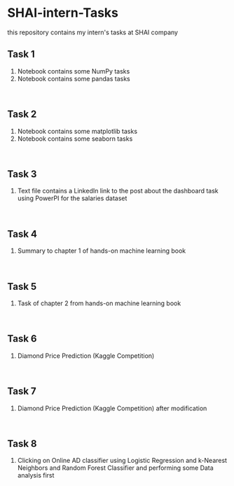 # SHAI-intern-Tasks
this repository contains my intern's tasks at SHAI company

## Task 1
1. Notebook contains some NumPy tasks
2. Notebook contains some pandas tasks

<br>

## Task 2
1. Notebook contains some matplotlib tasks
2. Notebook contains some seaborn tasks

<br>

## Task 3
1. Text file contains a LinkedIn link to the post about the dashboard task using PowerPI for the salaries dataset

<br>

## Task 4
1. Summary to chapter 1 of hands-on machine learning book

<br>

## Task 5
1. Task of chapter 2 from hands-on machine learning book
   
<br>

## Task 6
1. Diamond Price Prediction (Kaggle Competition)
   
<br>

## Task 7
1. Diamond Price Prediction (Kaggle Competition) after modification 
   
<br>

## Task 8
1. Clicking on Online AD classifier using Logistic Regression and k-Nearest Neighbors and Random Forest Classifier and performing some Data analysis first
   
<br>
